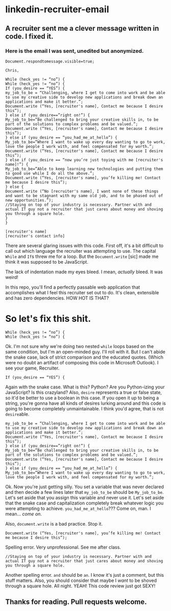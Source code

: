# linkedin-recruiter-email

## A recruiter sent me a clever message written in code. I fixed it.

### Here is the email I was sent, unedited but anonymized.

```
Document.respondtomessage.visible=true;

Chris,

While (heck_yes != “no”) {
While (heck_yes != “no”) {
If (you_desire == “YES”) {
my_job_to_be = “Challenging, where I get to come into work and be able to use my creative side to develop new applications and break down an applications and make it better.”;
Document.write (“Yes, [recruiter's name], Contact me because I desire this”);
} else if (you_desire==”right on!”) {
My_job_to_be=”Be challenged to bring your creative skills in, to be part of the solutions to complex problems and be valued.”;
Document.write (“Yes, [recruiter's name], Contact me because I desire this”);
} else if (you_desire == “you_had_me_at_hello”) {
My_job_to_be=”Where I want to wake up every day wanting to go to work, love the people I work with, and feel compensated for my worth.”;
Document.write (“Yes, [recruiter's name], Contact me because I desire this”);
} else if (you_desire == “now you’re just toying with me [recruiter's name]!”) {
My_job_to_be=”Able to keep learning new technologies and putting them to good use while I do all the above.”;
Document.write (“Yes, [recruiter's name], you’fe killing me! Contact me because I desire this”);
} else {
Document.write (“No [recruiter's name], I want none of these things and want to be stagnant with my same old job, and to be phased out of new opportunities.”);
//Staying on top of your industry is necessary. Partner with and actual IT guy not a recruiter that just cares about money and shoving you through a square hole.
}
}

[recruiter's name]
[recruiter's contact info]
```

There are several glaring issues with this code. First off, it's a bit difficult to call out which language the recruiter was attempting to use. The capital `While` and `If`s threw me for a loop. But the `Document.write` [sic] made me think it was supposed to be JavaScript.

The lack of indentation made my eyes bleed. I mean, _actually_ bleed. It was weird!

In this repo, you'll find a perfectly passable web application that accomplishes what I feel this recruiter set out to do. It's clean, extensible and has zero dependencies. HOW HOT IS THAT?

# So let's fix this shit.

```
While (heck_yes != “no”) {
While (heck_yes != “no”) {
```

Ok. I'm not sure why we're doing two nested `while` loops based on the same condition, but I'm an open-minded guy. I'll roll with it. But I can't abide the snake case, lack of strict comparison and the educated quotes. (Which were no doubt an artifact of composing this code in Microsoft Outlook). I see your game, Recruiter.

```
If (you_desire == “YES”) {
```

Again with the snake case. What is this? Python? Are you Python-izing your JavaScript? Is this crazyland? Also, `desire` represents a true or false state, so it'd be better to use a boolean in this case. If you open it up to being a string, you're gonna have all kinds of desires lurking around and this code is going to become completely unmaintainable. I think you'd agree, that is not `desire`able.

```
my_job_to_be = “Challenging, where I get to come into work and be able to use my creative side to develop new applications and break down an applications and make it better.”;
Document.write (“Yes, [recruiter's name], Contact me because I desire this”);
} else if (you_desire==”right on!”) {
My_job_to_be=”Be challenged to bring your creative skills in, to be part of the solutions to complex problems and be valued.”;
Document.write (“Yes, [recruiter's name], Contact me because I desire this”);
} else if (you_desire == “you_had_me_at_hello”) {
My_job_to_be=”Where I want to wake up every day wanting to go to work, love the people I work with, and feel compensated for my worth.”;
```

Ok. Now you're just getting silly. You set a variable that was never declared and then decide a few lines later that `my_job_to_be` should be `My_job_to_be`. Let's set aside that you assign this variable and never use it. Let's set aside that the snake case and capitalization completely break whatever logic you were attempting to achieve. `you_had_me_at_hello`??? Come on, man. I mean... _come on_.

Also, `document.write` is a bad practice. Stop it.

```
Document.write (“Yes, [recruiter's name], you’fe killing me! Contact me because I desire this”);
```

Spelling error. Very unprofessional. See me after class.

```
//Staying on top of your industry is necessary. Partner with and actual IT guy not a recruiter that just cares about money and shoving you through a square hole.
```

Another spelling error. `and` should be `an`. I know it's just a comment, but this stuff matters. Also, you should consider that maybe I _want_ to be shoved through a square hole. All night. YEAH! This code review just got SEXY!

## Thanks for reading. Pull requests welcome.
